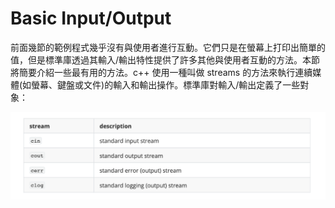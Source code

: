 # Basic Input/Output
前面幾節的範例程式幾乎沒有與使用者進行互動。它們只是在螢幕上打印出簡單的值，但是標準庫透過其輸入/輸出特性提供了許多其他與使用者互動的方法。本節將簡要介紹一些最有用的方法。c++ 使用一種叫做 streams 的方法來執行連續媒體(如螢幕、鍵盤或文件)的輸入和輸出操作。標準庫對輸入/輸出定義了一些對象：

![](./screenshoot/img5-1.png)